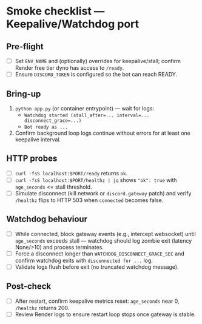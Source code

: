 # Smoke checklist — Keepalive/Watchdog port

## Pre-flight
- [ ] Set `ENV_NAME` and (optionally) overrides for keepalive/stall; confirm Render free tier dyno has access to `/ready`.
- [ ] Ensure `DISCORD_TOKEN` is configured so the bot can reach READY.

## Bring-up
1. `python app.py` (or container entrypoint) — wait for logs:
   - `Watchdog started (stall_after=... interval=... disconnect_grace=...)`
   - `Bot ready as ...`
2. Confirm background loop logs continue without errors for at least one keepalive interval.

## HTTP probes
- [ ] `curl -fsS localhost:$PORT/ready` returns `ok`.
- [ ] `curl -fsS localhost:$PORT/healthz | jq` shows `"ok": true` with `age_seconds` <= stall threshold.
- [ ] Simulate disconnect (kill network or `discord.gateway` patch) and verify `/healthz` flips to HTTP 503 when `connected` becomes false.

## Watchdog behaviour
- [ ] While connected, block gateway events (e.g., intercept websocket) until `age_seconds` exceeds stall — watchdog should log zombie exit (latency None/>10) and process terminates.
- [ ] Force a disconnect longer than `WATCHDOG_DISCONNECT_GRACE_SEC` and confirm watchdog exits with `disconnected for ...` log.
- [ ] Validate logs flush before exit (no truncated watchdog message).

## Post-check
- [ ] After restart, confirm keepalive metrics reset: `age_seconds` near 0, `/healthz` returns 200.
- [ ] Review Render logs to ensure restart loop stops once gateway is stable.
